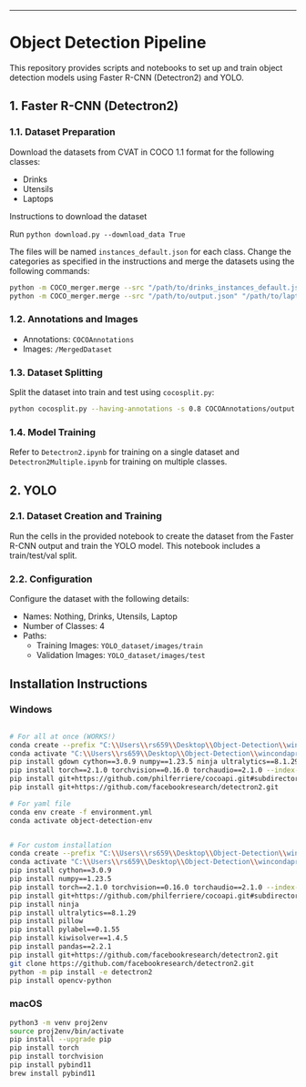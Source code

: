 
---

# Object Detection Pipeline

This repository provides scripts and notebooks to set up and train object detection models using Faster R-CNN (Detectron2) and YOLO.

## 1. Faster R-CNN (Detectron2)

### 1.1. Dataset Preparation

Download the datasets from CVAT in COCO 1.1 format for the following classes:
- Drinks
- Utensils
- Laptops

Instructions to download the dataset

Run `python download.py --download_data True`

The files will be named `instances_default.json` for each class. Change the categories as specified in the instructions and merge the datasets using the following commands:

```bash
python -m COCO_merger.merge --src "/path/to/drinks_instances_default.json" "/path/to/utensils_instances_default.json" --out "/path/to/output.json"
python -m COCO_merger.merge --src "/path/to/output.json" "/path/to/laptops_instances_default.json" --out "/path/to/output.json"
```


### 1.2. Annotations and Images

- Annotations: `COCOAnnotations`
- Images: `/MergedDataset`

### 1.3. Dataset Splitting

Split the dataset into train and test using `cocosplit.py`:

```bash
python cocosplit.py --having-annotations -s 0.8 COCOAnnotations/output.json COCOAnnotations/trainnew.json COCOAnnotations/testnew.json
```

### 1.4. Model Training

Refer to `Detectron2.ipynb` for training on a single dataset and `Detectron2Multiple.ipynb` for training on multiple classes.

## 2. YOLO

### 2.1. Dataset Creation and Training

Run the cells in the provided notebook to create the dataset from the Faster R-CNN output and train the YOLO model. This notebook includes a train/test/val split.

### 2.2. Configuration

Configure the dataset with the following details:
- Names: Nothing, Drinks, Utensils, Laptop
- Number of Classes: 4
- Paths: 
    - Training Images: `YOLO_dataset/images/train`
    - Validation Images: `YOLO_dataset/images/test`

## Installation Instructions

### Windows

```bash

# For all at once (WORKS!)
conda create --prefix "C:\\Users\\rs659\\Desktop\\Object-Detection\\wincondaprojenv" python=3.9
conda activate "C:\\Users\\rs659\\Desktop\\Object-Detection\\wincondaprojenv"
pip install gdown cython==3.0.9 numpy==1.23.5 ninja ultralytics==8.1.29 pillow pylabel==0.1.55 kiwisolver==1.4.5 pandas==2.2.1
pip install torch==2.1.0 torchvision==0.16.0 torchaudio==2.1.0 --index-url https://download.pytorch.org/whl/cu121
pip install git+https://github.com/philferriere/cocoapi.git#subdirectory=PythonAPI
pip install git+https://github.com/facebookresearch/detectron2.git

# For yaml file
conda env create -f environment.yml
conda activate object-detection-env


# For custom installation
conda create --prefix "C:\\Users\\rs659\\Desktop\\Object-Detection\\wincondaprojenv" python=3.9
conda activate "C:\\Users\\rs659\\Desktop\\Object-Detection\\wincondaprojenv"
pip install cython==3.0.9
pip install numpy==1.23.5
pip install torch==2.1.0 torchvision==0.16.0 torchaudio==2.1.0 --index-url https://download.pytorch.org/whl/cu121
pip install git+https://github.com/philferriere/cocoapi.git#subdirectory=PythonAPI
pip install ninja
pip install ultralytics==8.1.29
pip install pillow
pip install pylabel==0.1.55
pip install kiwisolver==1.4.5
pip install pandas==2.2.1
pip install git+https://github.com/facebookresearch/detectron2.git
git clone https://github.com/facebookresearch/detectron2.git
python -m pip install -e detectron2
pip install opencv-python
```

### macOS

```bash
python3 -m venv proj2env
source proj2env/bin/activate
pip install --upgrade pip
pip install torch
pip install torchvision
pip install pybind11
brew install pybind11
```
